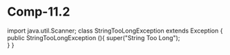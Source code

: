 # Comp-11.2


import java.util.Scanner;
class StringTooLongException extends Exception {
	public StringTooLongException (){
		super("String Too Long");    
	}
}
